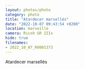 ```yaml
---
layout: photos/photo
category: photo
title: "Atardecer marsellés"
date: "2022-10-07 09:43:54 +0200"
location: marseille
camera: Ricoh GR IIIx
hide: true
filenames: 
- 2022_10_07_R0001373
---
```

Atardecer marsellés
